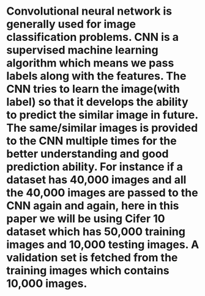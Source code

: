 # Convolutional neural network is generally used for image classification problems. CNN is a supervised machine learning algorithm which means we pass labels along with the features. The CNN tries to learn the image(with label) so that it develops the ability to predict the similar image in future. The same/similar images is provided to the CNN multiple times for the better understanding and good prediction ability. For instance if a dataset has 40,000 images and all the 40,000 images are passed to the CNN again and again, here in this paper we will be using Cifer 10 dataset which has 50,000 training images and 10,000 testing images. A validation set is fetched from the training images which contains 10,000 images.
